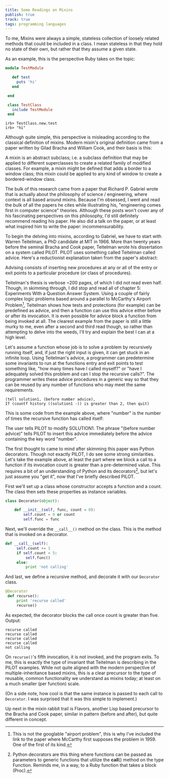 ```yaml
---
title: Some Readings on Mixins
publish: true
track: true
tags: programming languages
---
```


To me, Mixins were always a simple, stateless collection of loosely
related methods that could be included in a class. I mean stateless in
that they hold no state of their own, but rather that they assume a
given state.

As an example, this is the perspective Ruby takes on the topic:

```ruby
module TestModule

   def test
     puts 'hi'
   end

 end

 class TestClass
   include TestModule
 end
```

```
irb> TestClass.new.test
irb> "hi"
```

Although quite simple, this perspective is misleading according to the
classical definition of mixins. Modern mixin's original definition
came from a paper written by Gilad Bracha and William Cook, and their
basis is this:

A mixin is an abstract subclass; i.e. a subclass definition that may
be applied to different superclasses to create a related family of
modified classes. For example, a mixin might be defined that adds a
border to a window class; this mixin could be applied to any kind of
window to create a bordered-window class.

The bulk of this research came from a paper that Richard P. Gabriel
wrote that is actually about the philosophy of science / engineering,
where context is all based around mixins. Because I'm obsessed, I went
and read the bulk of all the papers he cites while illustrating his,
"engineering comes first in computer science" theories. Although these
posts won't cover any of his fascinating perspectives on this
philosophy, I'd still definitely recommend reading his paper. He also
did a talk on the paper, or at least what inspired him to write the
paper: incommensurability.

To begin the delving into mixins, according to Gabriel, we have to
start with Warren Teitelman, a PhD candidate at MIT in 1966. More than
twenty years before the seminal Bracha and Cook paper, Teitelman wrote
his dissertation on a system called PILOT. PILOT uses something called
Teitelman called advice. Here's a reductionist explanation taken from
the paper's abstract:

Advising consists of inserting new procedures at any or all of the
entry or exit points to a particular procedure (or class of
procedures).

Teitelman's thesis is verbose ~200 pages, of which I did not read even
half. Though, in skimming through, I did stop and read all of chapter
5: Experiments With a Question Answer System. Using a couple of fairly
complex logic problems based around a parallel to McCarthy's Airport
Problem[^airport], Teitelman shows how tests and protections (for example) can
be predefined as advice, and then a function can use this advice
either before or after its invocation. It is even possible for advice
block a function from being invoked at all. The clearest example from
the paper is still a little murky to me, even after a second and third
read though, so rather than attempting to delve into the weeds, I'll
try and explain the best I can at a high level.

[^airport]: This is not the googlable "airport problem", this is why
    I've included the link to the paper where McCarthy first supposes
    the problem in 1959. One of the first of its kind.

Let's assume a function whose job is to solve a problem by recursively
running itself, and, if just the right input is given, it can get
stuck in an infinite loop. Using Teitelman's advice, a programmer can
predetermine some invariants to run at the functions entry and exit
points to test something like, "how many times have I called myself?"
or "have I adequately solved this problem and can I stop the recursive
calls?". The programmer writes these advice procedures in a generic
way so that they can be reused by any number of functions who may meet
the same requirements.

```
(tell solution1, (before number advice),
If (countf history ((solution1 -)) is greater than 2, then quit)
```

This is some code from the example above, where "number" is the number
of times the recursive function has called itself:

The user tells PILOT to modify SOLUTION1. The phrase "(before number
advice)" tells PILOT to insert this advice immediately before the
advice containing the key word "number".

The first thought to came to mind after skimming this paper was Python
decorators. Though not exactly PILOT, I do see some strong
similarities. Let's take the example above, at least the part where we
block a call to a function if its invocation count is greater than a
pre-determined value. This requires a bit of an understanding of
Python and its decorators[^decorators], but let's just assume you "get it", now
that I've briefly described PILOT.

[^decorators]: Python decorators are this thing where functions can be
    passed as parameters to generic functions that utilize the
    __call__() method on the type Function. Reminds me, in a way, to a
    Ruby function that takes a block (Proc).

First we'll set up a class whose constructor accepts a function and a
count. The class then sets these properties as instance variables.

```python
class Decorator(object):

    def __init__(self, func, count = 0):
        self.count = 0 or count
        self.func = func
```

Next, we'll override the `__call__()` method on the class. This is the
method that is invoked on a decorator.

```python
def __call__(self):
     self.count += 1
     if self.count < 5:
         self.func()
     else:
         print 'not calling'
```

And last, we define a recursive method, and decorate it with our
`Decorator` class.

```python
@Decorator
 def recurse():
     print 'recurse called'
     recurse()
```

As expected, the decorator blocks the call once count is greater than
five. Output:

```
recurse called
recurse called
recurse called
recurse called
not calling
```
 
On `recurse()`'s fifth invocation, it is not invoked, and the program
exits. To me, this is exactly the type of invariant that Teitelman is
describing in the PILOT examples. While not quite aligned with the
modern perspective of multiple-inheritance based mixins, this is a
clear precursor to the type of reusable, common functionality we
understand as mixins today; at least on a much smaller (per function)
scale.

(On a side note, how cool is that the same instance is passed to each
call to `Decorator`. I was surprised that it was this simple to
implement.)

Up next in the mixin rabbit trail is Flavors, another Lisp based
precursor to the Bracha and Cook paper, similar in pattern (before and
after), but quite different in concept.
